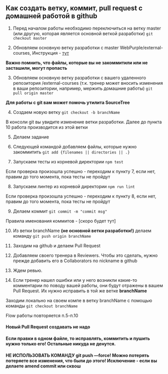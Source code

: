 ## Как создать ветку, коммит, pull request с домашней работой в github

1. Перед началом работы необходимо переключиться на ветку master (или другую, которая является основной веткой разработки)
`git checkout master`

2. Обновляем основную ветку разработки с master WebPurple/external-courses,
Инструкция - [тут](./how-to-do-homework.md)

**Важно помнить, что файлы, которые вы не закоммитили или не засташили, могут пропасть**

3. Обновляем основную ветку разработки с вашего удаленного репозитория /external-courses (т.к. тренер может вносить изменения в ваши репозитории, например, мержить домашние работы)
`git pull origin master`

**Для работы с git вам может помочь утилита SourceTree**

4. Создаем новую ветку
`git checkout -b branchName`

В консоли git вы увидите изменение ветки разработки. Далее до пункта 10 работа производится из этой ветки

5. Делаем задание

6. Следующей командой добавляем файлы, которые нужно закоммитить
`git add {filenames || directories || .}`

7. Запускаем тесты из корневой директории
`npm test`

Если проверка произошла успешно - переходим к пункту 7, если нет, правим до того момента, пока тесты не пройдут

8. Запускаем линтер из корневой директории
`npm run lint`

Если проверка произошла успешно - переходим к пункту 8, если нет, правим до того момента, пока тесты не пройдут

9. Делаем коммит
`git commit -m "commit msg"`

Правила именования коммитов - [скоро будет тут]

10. Из ветки branchName **(не основной ветки разработки!)** делаем команду
`git push origin branchName`

11. Заходим на github и делаем Pull Request

12. Добавляем своего тренера в Reviewers. Чтобы это сделать, нужно прежде добавить его в Collaborators по nickname в github

13. Ждем ревью.

14. Если тренер нашел ошибки или у него возникли какие-то комментарии по поводу вашей работы, они будут отражены в вашем Pull Request. Их нужно исправить в той же ветке **branchName**

Заходим локально на своем компе в ветку branchName с помощью команды
`git checkout branchName`

Flow работы повторяется п.5-п.10

#### Новый Pull Request создавать не надо

#### Если правки в одном файле, то исправлять, коммитить и пушить нужно только его! Остальные никуда не денутся.

#### НЕ ИСПОЛЬЗОВАТЬ КОМАНДУ git push —force! Можно потерять потеряете все изменения, что были до этого! Исключение - если вы делаете amend commit или сквош